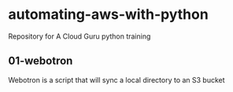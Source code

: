 # automating-aws-with-python
Repository for A Cloud Guru python training

## 01-webotron

Webotron is a script that will sync a local directory to an S3 bucket
 
